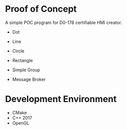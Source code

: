 # Proof of Concept
A simple POC program for D0-178 certifiable HMI creator.

- Dot 
- Line
- Circle 
- Rectangle

- Simple Group

- Message Broker



 # Development Environment
 - CMake
 - C++ 2017
 - OpenGL 

